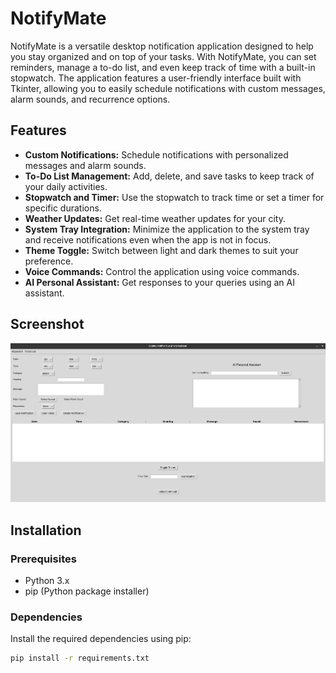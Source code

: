# NotifyMate

NotifyMate is a versatile desktop notification application designed to help you stay organized and on top of your tasks. With NotifyMate, you can set reminders, manage a to-do list, and even keep track of time with a built-in stopwatch. The application features a user-friendly interface built with Tkinter, allowing you to easily schedule notifications with custom messages, alarm sounds, and recurrence options.

## Features

- **Custom Notifications:** Schedule notifications with personalized messages and alarm sounds.
- **To-Do List Management:** Add, delete, and save tasks to keep track of your daily activities.
- **Stopwatch and Timer:** Use the stopwatch to track time or set a timer for specific durations.
- **Weather Updates:** Get real-time weather updates for your city.
- **System Tray Integration:** Minimize the application to the system tray and receive notifications even when the app is not in focus.
- **Theme Toggle:** Switch between light and dark themes to suit your preference.
- **Voice Commands:** Control the application using voice commands.
- **AI Personal Assistant:** Get responses to your queries using an AI assistant.

## Screenshot

![NotifyMate Screenshot](assets/Screenshot%20from%202024-11-16%2019-32-18.png)

## Installation

### Prerequisites

- Python 3.x
- pip (Python package installer)

### Dependencies

Install the required dependencies using pip:

```sh
pip install -r requirements.txt